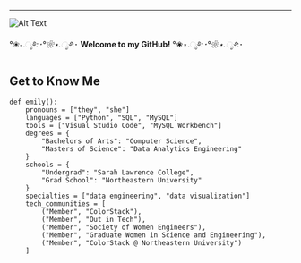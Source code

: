 -----------------------------------------------------------------
![Alt Text](https://gifdb.com/images/high/lucky-star-kobayakawa-yutaka-shy-smile-wave-yryck1sf17bckcqn.webp)

°❀⋆.ೃ࿔*:･°❀⋆.ೃ࿔*:･ **Welcome to my GitHub!** °❀⋆.ೃ࿔*:･°❀⋆.ೃ࿔*:･

## Get to Know Me
```
def emily():
    pronouns = ["they", "she"]
    languages = ["Python", "SQL", "MySQL"]
    tools = ["Visual Studio Code", "MySQL Workbench"]
    degrees = {
        "Bachelors of Arts": "Computer Science",
        "Masters of Science": "Data Analytics Engineering"
    }
    schools = {
        "Undergrad": "Sarah Lawrence College",
        "Grad School": "Northeastern University"
    }
    specialties = ["data engineering", "data visualization"]
    tech_communities = [
        ("Member", "ColorStack"),
        ("Member", "Out in Tech"),
        ("Member", "Society of Women Engineers"),
        ("Member", "Graduate Women in Science and Engineering"),
        ("Member", "ColorStack @ Northeastern University")
    ]
```
